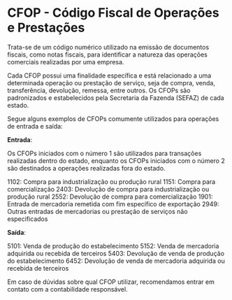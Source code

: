 # CFOP - Código Fiscal de Operações e Prestações

Trata-se de um código numérico utilizado na emissão de documentos fiscais, como notas fiscais, para identificar a natureza das operações comerciais realizadas por uma empresa.

Cada CFOP possui uma finalidade específica e está relacionado a uma determinada operação ou prestação de serviço, seja de compra, venda, transferência, devolução, remessa, entre outros. Os CFOPs são padronizados e estabelecidos pela Secretaria da Fazenda (SEFAZ) de cada estado.

Segue alguns exemplos de CFOPs comumente utilizados para operações de entrada e saída:

**Entrada**:

Os CFOPs iniciados com o número 1 são utilizados para transações realizadas dentro do estado, enquanto os CFOPs iniciados com o número 2 são destinados a operações realizadas fora do estado.

1102: Compra para industrialização ou produção rural
1151: Compra para comercialização
2403: Devolução de compra para industrialização ou produção rural
2552: Devolução de compra para comercialização
1901: Entrada de mercadoria remetida com fim específico de exportação
2949: Outras entradas de mercadorias ou prestação de serviços não especificados

**Saída**:

5101: Venda de produção do estabelecimento
5152: Venda de mercadoria adquirida ou recebida de terceiros
5403: Devolução de venda de produção do estabelecimento
6452: Devolução de venda de mercadoria adquirida ou recebida de terceiros

Em caso de dúvidas sobre qual CFOP utilizar, recomendamos entrar em contato com a contabilidade responsável.
